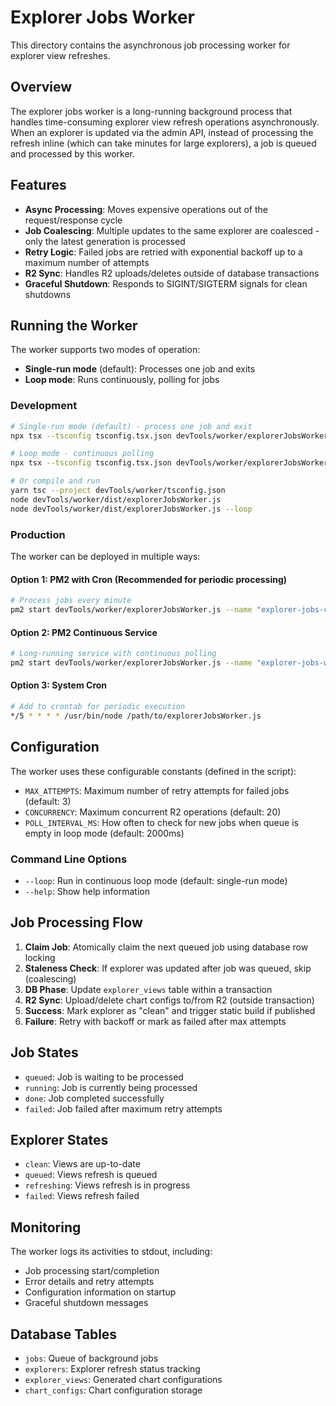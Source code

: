 # Explorer Jobs Worker

This directory contains the asynchronous job processing worker for explorer view refreshes.

## Overview

The explorer jobs worker is a long-running background process that handles time-consuming explorer view refresh operations asynchronously. When an explorer is updated via the admin API, instead of processing the refresh inline (which can take minutes for large explorers), a job is queued and processed by this worker.

## Features

- **Async Processing**: Moves expensive operations out of the request/response cycle
- **Job Coalescing**: Multiple updates to the same explorer are coalesced - only the latest generation is processed
- **Retry Logic**: Failed jobs are retried with exponential backoff up to a maximum number of attempts
- **R2 Sync**: Handles R2 uploads/deletes outside of database transactions
- **Graceful Shutdown**: Responds to SIGINT/SIGTERM signals for clean shutdowns

## Running the Worker

The worker supports two modes of operation:

- **Single-run mode** (default): Processes one job and exits
- **Loop mode**: Runs continuously, polling for jobs

### Development

```bash
# Single-run mode (default) - process one job and exit
npx tsx --tsconfig tsconfig.tsx.json devTools/worker/explorerJobsWorker.ts

# Loop mode - continuous polling
npx tsx --tsconfig tsconfig.tsx.json devTools/worker/explorerJobsWorker.ts --loop

# Or compile and run
yarn tsc --project devTools/worker/tsconfig.json
node devTools/worker/dist/explorerJobsWorker.js
node devTools/worker/dist/explorerJobsWorker.js --loop
```

### Production

The worker can be deployed in multiple ways:

#### Option 1: PM2 with Cron (Recommended for periodic processing)

```bash
# Process jobs every minute
pm2 start devTools/worker/explorerJobsWorker.js --name "explorer-jobs-cron" --cron "* * * * *" --no-autorestart
```

#### Option 2: PM2 Continuous Service

```bash
# Long-running service with continuous polling
pm2 start devTools/worker/explorerJobsWorker.js --name "explorer-jobs-worker" -- --loop
```

#### Option 3: System Cron

```bash
# Add to crontab for periodic execution
*/5 * * * * /usr/bin/node /path/to/explorerJobsWorker.js
```

## Configuration

The worker uses these configurable constants (defined in the script):

- `MAX_ATTEMPTS`: Maximum number of retry attempts for failed jobs (default: 3)
- `CONCURRENCY`: Maximum concurrent R2 operations (default: 20)
- `POLL_INTERVAL_MS`: How often to check for new jobs when queue is empty in loop mode (default: 2000ms)

### Command Line Options

- `--loop`: Run in continuous loop mode (default: single-run mode)
- `--help`: Show help information

## Job Processing Flow

1. **Claim Job**: Atomically claim the next queued job using database row locking
2. **Staleness Check**: If explorer was updated after job was queued, skip (coalescing)
3. **DB Phase**: Update `explorer_views` table within a transaction
4. **R2 Sync**: Upload/delete chart configs to/from R2 (outside transaction)
5. **Success**: Mark explorer as "clean" and trigger static build if published
6. **Failure**: Retry with backoff or mark as failed after max attempts

## Job States

- `queued`: Job is waiting to be processed
- `running`: Job is currently being processed
- `done`: Job completed successfully
- `failed`: Job failed after maximum retry attempts

## Explorer States

- `clean`: Views are up-to-date
- `queued`: Views refresh is queued
- `refreshing`: Views refresh is in progress
- `failed`: Views refresh failed

## Monitoring

The worker logs its activities to stdout, including:

- Job processing start/completion
- Error details and retry attempts
- Configuration information on startup
- Graceful shutdown messages

## Database Tables

- `jobs`: Queue of background jobs
- `explorers`: Explorer refresh status tracking
- `explorer_views`: Generated chart configurations
- `chart_configs`: Chart configuration storage
